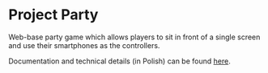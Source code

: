 # Project Party

Web-base party game which allows players to sit in front of a single screen and use their smartphones as the controllers.

Documentation and technical details (in Polish) can be found [here](specs/docs.md).